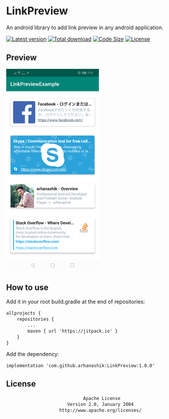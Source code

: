 # LinkPreview

An android library to add link preview in any android application.

[![Latest version](https://jitpack.io/v/arhanashik/LinkPreview.svg)](https://jitpack.io/#arhanashik/LinkPreview)
[![Total download](https://img.shields.io/github/downloads/arhanashik/LinkPreview/total.svg)]()
[![Code Size](https://img.shields.io/github/languages/code-size/arhanashik/LinkPreview)]()
[![License](https://img.shields.io/github/license/arhanashik/LinkPreview)]()

## Preview
<img src="app/sampledata/screenshot.png" alt="Screen Shot" width="250"/>

## How to use
Add it in your root build.gradle at the end of repositories:
```
allprojects {
    repositories {
        ...
        maven { url 'https://jitpack.io' }
    }
}
```
Add the dependency:
```
implementation 'com.github.arhanashik:LinkPreview:1.0.0'
```

## License
                                 Apache License
                           Version 2.0, January 2004
                        http://www.apache.org/licenses/